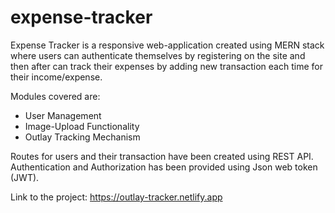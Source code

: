 # expense-tracker
Expense Tracker is a responsive web-application created using MERN stack where users can authenticate themselves by registering on the site and then after can track their expenses by adding new transaction each time for their income/expense. 

Modules covered are:

- User Management
- Image-Upload Functionality
- Outlay Tracking Mechanism

Routes for users and their transaction have been created using REST API. Authentication and Authorization has been provided using Json web token (JWT).

Link to the project: https://outlay-tracker.netlify.app
